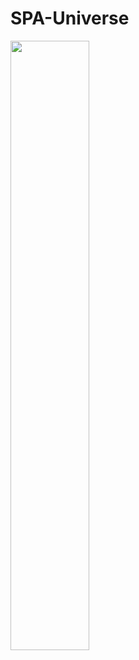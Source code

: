 # SPA-Universe

[<img src="https://www.youtube.com/embed/xFbInyvVmMw" width="50%">]([https://www.youtube.com/watch?v=Hc79sDi3f0U](https://www.youtube.com/embed/xFbInyvVmMw) "Now in Android: 55") 
